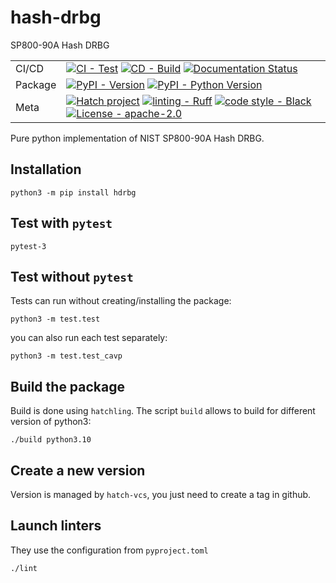 # hash-drbg
SP800-90A Hash DRBG



| | |
| --- | --- |
| CI/CD | [![CI - Test](https://github.com/sebastien-riou/hash-drbg/actions/workflows/python-package.yml/badge.svg)](https://github.com/sebastien-riou/hash-drbg/actions/workflows/python-package.yml) [![CD - Build](https://github.com/sebastien-riou/hash-drbg/actions/workflows/python-publish.yml/badge.svg)](https://github.com/sebastien-riou/hash-drbg/actions/workflows/python-publish.yml) [![Documentation Status](https://readthedocs.org/projects/hdrbg/badge/?version=latest)](https://hdrbg.readthedocs.io/en/latest/?badge=latest)|
| Package | [![PyPI - Version](https://img.shields.io/pypi/v/hdrbg.svg?logo=pypi&label=PyPI&logoColor=gold)](https://pypi.org/project/hdrbg/) [![PyPI - Python Version](https://img.shields.io/pypi/pyversions/hdrbg.svg?logo=python&label=Python&logoColor=gold)](https://pypi.org/project/hdrbg/) |
| Meta | [![Hatch project](https://img.shields.io/badge/%F0%9F%A5%9A-Hatch-4051b5.svg)](https://github.com/pypa/hatch)  [![linting - Ruff](https://img.shields.io/endpoint?url=https://raw.githubusercontent.com/charliermarsh/ruff/main/assets/badge/v0.json)](https://github.com/charliermarsh/ruff) [![code style - Black](https://img.shields.io/badge/code%20style-black-000000.svg)](https://github.com/psf/black)  [![License - apache-2.0](https://img.shields.io/badge/license-apache--2.0-blue)](https://spdx.org/licenses/) |


Pure python implementation of NIST SP800-90A Hash DRBG.


## Installation

    python3 -m pip install hdrbg


## Test with `pytest`

    pytest-3

## Test without `pytest`
Tests can run without creating/installing the package:

    python3 -m test.test


you can also run each test separately:

    python3 -m test.test_cavp


    
## Build the package
Build is done using `hatchling`. The script `build` allows to build for different version of python3:

    ./build python3.10


## Create a new version
Version is managed by `hatch-vcs`, you just need to create a tag in github. 

## Launch linters
They use the configuration from `pyproject.toml`

    ./lint
